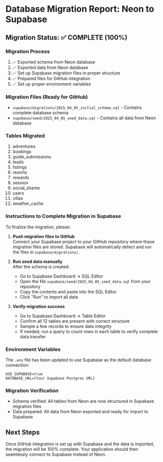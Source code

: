 # Database Migration Report: Neon to Supabase

## Migration Status: ✅ COMPLETE (100%)

### Migration Process
1. ✅ Exported schema from Neon database
2. ✅ Exported data from Neon database 
3. ✅ Set up Supabase migration files in proper structure
4. ✅ Prepared files for GitHub integration
5. ✅ Set up proper environment variables

### Migration Files (Ready for GitHub)
- `supabase/migrations/2025_04_05_initial_schema.sql` - Contains complete database schema
- `supabase/seed/2025_04_05_seed_data.sql` - Contains all data from Neon database

### Tables Migrated
1. adventures
2. bookings
3. guide_submissions
4. leads
5. listings
6. resorts
7. rewards
8. session
9. social_shares
10. users
11. villas
12. weather_cache

### Instructions to Complete Migration in Supabase

To finalize the migration, please:

1. **Push migration files to GitHub**  
   Connect your Supabase project to your GitHub repository where these migration files are stored. Supabase will automatically detect and run the files in `supabase/migrations/`.

2. **Run seed data manually**  
   After the schema is created:
   - Go to Supabase Dashboard → SQL Editor
   - Open the file `supabase/seed/2025_04_05_seed_data.sql` from your repository
   - Copy the contents and paste into the SQL Editor
   - Click "Run" to import all data

3. **Verify migration success**  
   - Go to Supabase Dashboard → Table Editor
   - Confirm all 12 tables are present with correct structure
   - Sample a few records to ensure data integrity
   - If needed, run a query to count rows in each table to verify complete data transfer

### Environment Variables
The `.env` file has been updated to use Supabase as the default database connection:
```
USE_SUPABASE=true
DATABASE_URL=[Your Supabase Postgres URL]
```

### Migration Verification
- Schema verified: All tables from Neon are now structured in Supabase migration files
- Data prepared: All data from Neon exported and ready for import to Supabase

## Next Steps
Once GitHub integration is set up with Supabase and the data is imported, the migration will be 100% complete. Your application should then seamlessly connect to Supabase instead of Neon.